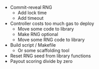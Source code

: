- Commit-reveal RNG
  - Add lock time
  - Add timeout
- Controller costs too much gas to deploy
  - Move some code to library
  - Make RNG optional
  - Move some RNG code to library
- Build script / Makefile
  - Or some scaffolding tool
- Reset RNG seed from library functions
- Payout scoring divide by zero
